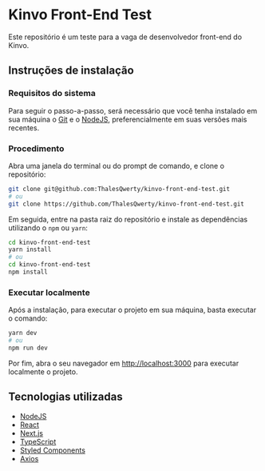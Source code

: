 # Kinvo Front-End Test

Este repositório é um teste para a vaga de desenvolvedor front-end do Kinvo.

## Instruções de instalação

### Requisitos do sistema

Para seguir o passo-a-passo, será necessário que você tenha instalado em sua máquina o [Git](https://git-scm.com/) e o [NodeJS](https://nodejs.org/en/), preferencialmente em suas versões mais recentes.

### Procedimento

Abra uma janela do terminal ou do prompt de comando, e clone o repositório:

```bash
git clone git@github.com:ThalesQwerty/kinvo-front-end-test.git
# ou
git clone https://github.com/ThalesQwerty/kinvo-front-end-test.git
```

Em seguida, entre na pasta raiz do repositório e instale as dependências utilizando o `npm` ou `yarn`:

```bash
cd kinvo-front-end-test
yarn install
# ou
cd kinvo-front-end-test
npm install
```

### Executar localmente

Após a instalação, para executar o projeto em sua máquina, basta executar o comando:

```bash
yarn dev
# ou
npm run dev
```

Por fim, abra o seu navegador em [http://localhost:3000](http://localhost:3000) para executar localmente o projeto.

## Tecnologias utilizadas

- [NodeJS](https://nodejs.org/en/)
- [React](https://reactjs.org/)
- [Next.js](https://nextjs.org/)
- [TypeScript](https://www.typescriptlang.org/)
- [Styled Components](https://styled-components.com/)
- [Axios](https://axios-http.com/)
